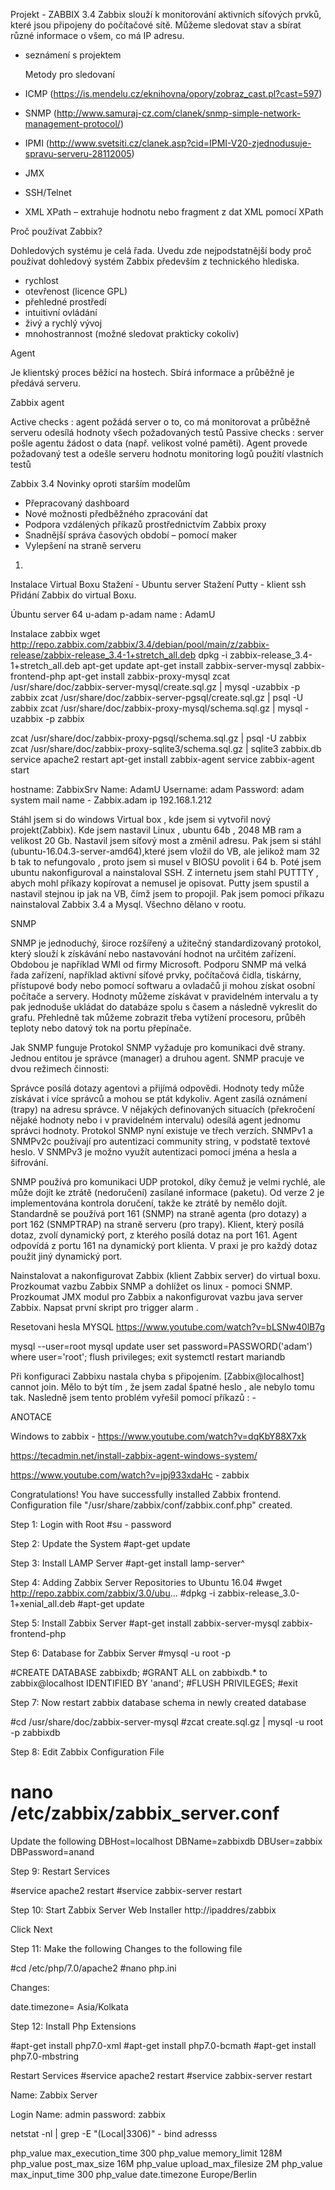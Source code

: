 Projekt - ZABBIX 3.4
Zabbix slouží k monitorování aktivních síťových prvků, které jsou připojeny do počítačové sítě.
Můžeme sledovat stav a sbírat různé informace o všem, co má IP adresu. 


- seznámení s projektem

  Metody pro sledovaní
- ICMP (https://is.mendelu.cz/eknihovna/opory/zobraz_cast.pl?cast=597)
- SNMP (http://www.samuraj-cz.com/clanek/snmp-simple-network-management-protocol/)
- IPMI (http://www.svetsiti.cz/clanek.asp?cid=IPMI-V20-zjednodusuje-spravu-serveru-28112005)
- JMX
- SSH/Telnet
- XML XPath – extrahuje hodnotu nebo fragment z dat XML pomocí XPath


Proč používat Zabbix? 

Dohledových systému je celá řada. Uvedu zde nejpodstatnější body proč používat dohledový systém Zabbix především z technického hlediska.

- rychlost
- otevřenost (licence GPL)
- přehledné prostředí
- intuitivní ovládání
- živý a rychlý vývoj
- mnohostrannost (možné sledovat prakticky cokoliv)

Agent

Je klientský proces běžící na hostech. Sbírá informace a průběžně je předává serveru.

Zabbix agent

Active checks : agent požádá server o to, co má monitorovat a průběžně serveru odesílá hodnoty všech požadovaných testů
Passive checks : server pošle agentu žádost o data (např. velikost volné paměti). Agent provede požadovaný test a odešle serveru hodnotu
monitoring logů
použití vlastních testů



Zabbix 3.4 Novinky oproti starším modelům

- Přepracovaný dashboard
- Nové možnosti předběžného zpracování dat
- Podpora vzdálených příkazů prostřednictvím Zabbix proxy
- Snadnější správa časových období – pomocí maker
- Vylepšení na straně serveru


1)
Instalace Virtual Boxu
Stažení - Ubuntu server
Stažení Putty - klient ssh
Přidání Zabbix do virtual Boxu.


Úbuntu server 64
u-adam p-adam
name : AdamU





Instalace zabbix
 wget http://repo.zabbix.com/zabbix/3.4/debian/pool/main/z/zabbix-release/zabbix-release_3.4-1+stretch_all.deb
 dpkg -i zabbix-release_3.4-1+stretch_all.deb
 apt-get update
 apt-get install zabbix-server-mysql zabbix-frontend-php
 apt-get install zabbix-proxy-mysql
 zcat /usr/share/doc/zabbix-server-mysql/create.sql.gz | mysql -uzabbix -p zabbix
 zcat /usr/share/doc/zabbix-server-pgsql/create.sql.gz | psql -U <username> zabbix
 zcat /usr/share/doc/zabbix-proxy-mysql/schema.sql.gz | mysql -uzabbix -p zabbix

 zcat /usr/share/doc/zabbix-proxy-pgsql/schema.sql.gz | psql -U <username> zabbix
 zcat /usr/share/doc/zabbix-proxy-sqlite3/schema.sql.gz | sqlite3 zabbix.db
 service apache2 restart
 apt-get install zabbix-agent
 service zabbix-agent start
  
hostname: ZabbixSrv
Name: AdamU
Username: adam
Password: adam
system mail name - Zabbix.adam
ip 192.168.1.212
  
Stáhl jsem si do windows Virtual box , kde jsem si vytvořil nový projekt(Zabbix). Kde jsem nastavil 
Linux , ubuntu 64b , 2048 MB ram a velikost 20 Gb. Nastavil jsem síťový most a změnil adresu.
Pak jsem si stáhl (ubuntu-16.04.3-server-amd64),které jsem vložil do VB, ale jelikož mam 32 b tak to nefungovalo , proto jsem si musel  v BIOSU povolit i 64 b.
Poté jsem ubuntu nakonfiguroval a nainstaloval SSH. Z internetu jsem stahl PUTTTY , abych mohl příkazy kopírovat a nemusel je opisovat.
Putty jsem spustil a nastavil stejnou ip jak na VB, čímž jsem to propojil. Pak jsem pomoci příkazu nainstaloval Zabbix 3.4 a Mysql.
Všechno dělano v rootu. 
 
SNMP

SNMP je jednoduchý, široce rozšířený a užitečný standardizovaný protokol, který slouží k získávání nebo nastavování hodnot na určitém zařízení. Obdobou je například WMI od firmy Microsoft. Podporu SNMP má velká řada zařízení, například aktivní síťové prvky, počítačová čidla, tiskárny, přístupové body nebo pomocí softwaru a ovladačů ji mohou získat osobní počítače a servery. Hodnoty můžeme získávat v pravidelném intervalu a ty pak jednoduše ukládat do databáze spolu s časem a následně vykreslit do grafu. Přehledně tak můžeme zobrazit třeba vytížení procesoru, průběh teploty nebo datový tok na portu přepínače.

Jak SNMP funguje
Protokol SNMP vyžaduje pro komunikaci dvě strany. Jednou entitou je správce (manager) a druhou agent. SNMP pracuje ve dvou režimech činnosti:

Správce posílá dotazy agentovi a přijímá odpovědi. Hodnoty tedy může získávat i více správců a mohou se ptát kdykoliv.
Agent zasílá oznámení (trapy) na adresu správce. V nějakých definovaných situacích (překročení nějaké hodnoty nebo i v pravidelném intervalu) odesílá agent jednomu správci hodnoty.
Protokol SNMP nyní existuje ve třech verzích. SNMPv1 a SNMPv2c používají pro autentizaci community string, v podstatě textové heslo. V SNMPv3 je možno využít autentizaci pomocí jména a hesla a šifrování.

SNMP používá pro komunikaci UDP protokol, díky čemuž je velmi rychlé, ale může dojít ke ztrátě (nedoručení) zasílané informace (paketu). Od verze 2 je implementována kontrola doručení, takže ke ztrátě by nemělo dojít. Standardně se používá port 161 (SNMP) na straně agenta (pro dotazy) a port 162 (SNMPTRAP) na straně serveru (pro trapy). Klient, který posílá dotaz, zvolí dynamický port, z kterého posílá dotaz na port 161. Agent odpovídá z portu 161 na dynamický port klienta. V praxi je pro každý dotaz použit jiný dynamický port.


Nainstalovat a nakonfigurovat Zabbix (klient Zabbix server) do virtual boxu. 
Prozkoumat vazbu Zabbix SNMP a dohlížet os linux - pomoci SNMP.
Prozkoumat JMX modul pro Zabbix a nakonfigurovat vazbu java server Zabbix.
Napsat první skript pro trigger alarm . 
 
 
 
 Resetovani hesla MYSQL 
 https://www.youtube.com/watch?v=bLSNw40lB7g
 
 mysql --user=root mysql
 update user set password=PASSWORD('adam') where user='root';
 flush privileges;
 exit
 systemctl restart mariandb

 Při konfiguraci Zabbixu nastala chyba s připojením.  [Zabbix@localhost] cannot join.
 Mělo to být tím , že jsem zadal špatné heslo , ale nebylo tomu tak. 
 Nasledně jsem tento problém vyřešil pomocí příkazů : -
 
ANOTACE




Windows to zabbix - https://www.youtube.com/watch?v=dqKbY88X7xk



https://tecadmin.net/install-zabbix-agent-windows-system/

https://www.youtube.com/watch?v=jpj933xdaHc - zabbix




Congratulations! You have successfully installed Zabbix frontend.
Configuration file "/usr/share/zabbix/conf/zabbix.conf.php" created.


Step 1: Login with Root
#su -
password

Step 2: Update the System
#apt-get update

Step 3: Install LAMP Server
#apt-get install lamp-server^

Step 4: Adding Zabbix Server Repositories to Ubuntu 16.04
#wget http://repo.zabbix.com/zabbix/3.0/ubu...
#dpkg -i zabbix-release_3.0-1+xenial_all.deb
#apt-get update

Step 5: Install Zabbix Server
#apt-get install zabbix-server-mysql zabbix-frontend-php

Step 6: Database for Zabbix Server
#mysql -u root -p

#CREATE DATABASE zabbixdb;
#GRANT ALL on zabbixdb.* to zabbix@localhost IDENTIFIED BY 'anand';
#FLUSH PRIVILEGES;
#exit

Step 7: Now restart zabbix database schema in newly created database

#cd /usr/share/doc/zabbix-server-mysql
#zcat create.sql.gz | mysql -u root -p zabbixdb

Step 8: Edit Zabbix Configuration File
# nano /etc/zabbix/zabbix_server.conf

Update the following
DBHost=localhost
  DBName=zabbixdb
  DBUser=zabbix
  DBPassword=anand

Step 9: Restart Services

#service apache2 restart
#service zabbix-server restart

Step 10: Start Zabbix Server Web Installer
http://ipaddres/zabbix

Click Next

Step 11: Make the following Changes to the following file

#cd /etc/php/7.0/apache2
#nano php.ini

Changes:

date.timezone= Asia/Kolkata

Step 12: Install Php Extensions

#apt-get install php7.0-xml
#apt-get install php7.0-bcmath
#apt-get install php7.0-mbstring

Restart Services
#service apache2 restart
#service zabbix-server restart

Name: Zabbix Server

Login Name: admin
password: zabbix


netstat -nl | grep -E "(Local|3306)" - bind adresss



 php_value max_execution_time 300
        php_value memory_limit 128M
        php_value post_max_size 16M
        php_value upload_max_filesize 2M
        php_value max_input_time 300
        php_value date.timezone Europe/Berlin
